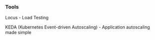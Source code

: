 ### Tools

Locus - Load Testing

KEDA (Kubernetes Event-driven Autoscaling) - Application autoscaling made simple
